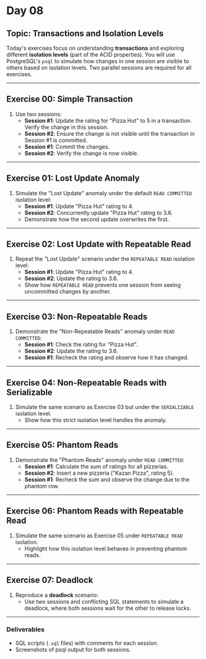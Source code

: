 # Day 08

## **Topic: Transactions and Isolation Levels**

Today's exercises focus on understanding **transactions** and exploring different **isolation levels** (part of the ACID properties). You will use PostgreSQL's `psql` to simulate how changes in one session are visible to others based on isolation levels. Two parallel sessions are required for all exercises.

---

## **Exercise 00: Simple Transaction**

1. Use two sessions:
   - **Session #1**: Update the rating for "Pizza Hut" to 5 in a transaction. Verify the change in this session.
   - **Session #2**: Ensure the change is not visible until the transaction in Session #1 is committed.
   - **Session #1**: Commit the changes.
   - **Session #2**: Verify the change is now visible.

---

## **Exercise 01: Lost Update Anomaly**

1. Simulate the "Lost Update" anomaly under the default `READ COMMITTED` isolation level:
   - **Session #1**: Update "Pizza Hut" rating to 4.
   - **Session #2**: Concurrently update "Pizza Hut" rating to 3.6.
   - Demonstrate how the second update overwrites the first.

---

## **Exercise 02: Lost Update with Repeatable Read**

1. Repeat the "Lost Update" scenario under the `REPEATABLE READ` isolation level:
   - **Session #1**: Update "Pizza Hut" rating to 4.
   - **Session #2**: Update the rating to 3.6.
   - Show how `REPEATABLE READ` prevents one session from seeing uncommitted changes by another.

---

## **Exercise 03: Non-Repeatable Reads**

1. Demonstrate the "Non-Repeatable Reads" anomaly under `READ COMMITTED`:
   - **Session #1**: Check the rating for "Pizza Hut".
   - **Session #2**: Update the rating to 3.6.
   - **Session #1**: Recheck the rating and observe how it has changed.

---

## **Exercise 04: Non-Repeatable Reads with Serializable**

1. Simulate the same scenario as Exercise 03 but under the `SERIALIZABLE` isolation level.
   - Show how this strict isolation level handles the anomaly.

---

## **Exercise 05: Phantom Reads**

1. Demonstrate the "Phantom Reads" anomaly under `READ COMMITTED`:
   - **Session #1**: Calculate the sum of ratings for all pizzerias.
   - **Session #2**: Insert a new pizzeria ("Kazan Pizza", rating 5).
   - **Session #1**: Recheck the sum and observe the change due to the phantom row.

---

## **Exercise 06: Phantom Reads with Repeatable Read**

1. Simulate the same scenario as Exercise 05 under `REPEATABLE READ` isolation.
   - Highlight how this isolation level behaves in preventing phantom reads.

---

## **Exercise 07: Deadlock**

1. Reproduce a **deadlock** scenario:
   - Use two sessions and conflicting SQL statements to simulate a deadlock, where both sessions wait for the other to release locks.

---

### **Deliverables**

- SQL scripts (`.sql` files) with comments for each session.
- Screenshots of psql output for both sessions.

